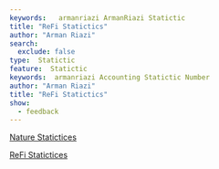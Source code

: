 ```yaml
---
keywords:   armanriazi ArmanRiazi Statictic
title: "ReFi Statictics"
author: "Arman Riazi"
search:
  exclude: false
type:  Statictic
feature:  Statictic
keywords:  armanriazi Accounting Statictic Number
author: "Arman Riazi"
title: "ReFi Statictics"
show:
  - feedback
---
```


[Nature Statictices](./nature/statictic_nature.md)

[ReFi Statictices](./nature/statictic_refi.md)